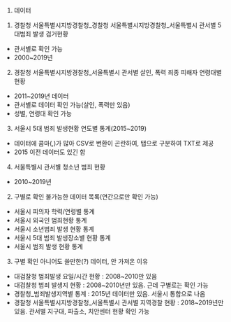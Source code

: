 1. 데이터
1) 경찰청 서울특별시지방경찰청_경찰청 서울특별시지방경찰청_서울특별시 관서별 5대범죄 발생 검거현황
- 관서별로 확인 가능
- 2000~2019년

2) 경찰청 서울특별시지방경찰청_서울특별시 관서별 살인, 폭력 죄종 피해자 연령대별 현황
- 2011~2019년 데이터
- 관서별로 데이터 확인 가능(살인, 폭력만 있음)
- 성별, 연령대 확인 가능

3) 서울시 5대 범죄 발생현황 연도별 통계(2015~2019)
- 데이터에 콤마(,)가 많아 CSV로 변환이 곤란하여, 탭으로 구분하여 TXT로 제공
- 2015 이전 데이터도 있긴 함

4) 서울특별시 관서별 청소년 범죄 현황
- 2010~2019년


2. 구별로 확인 불가능한 데이터 목록(연간으로만 확인 가능)
- 서울시 피의자 학력/연령별 통계
- 서울시 외국인 범죄현황 통계
- 서울시 소년범죄 발생 현황 통계
- 서울시 5대 범죄 발생장소별 현황 통계
- 서울시 범죄 발생 현황 통계


3. 구별 확인 아니어도 쓸만한(?) 데이터, 안 가져온 이유
- 대검찰청 범죄발생 요일/시간 현황 : 2008~2010만 있음
- 대검찰청 범죄 발생지 현황 : 2008~2010년만 있음. 근데 구별로는 확인 가능
- 경찰청_범죄발생지역별 통계 : 2015년 데이터만 있음. 서울시 통합으로 나옴
- 경찰청 서울특별시지방경찰청_서울특별시 관서별 지역경찰 현황 : 2018~2019년만 있음. 관서별 지구대, 파출소, 치안센터 현황 확인 가능
